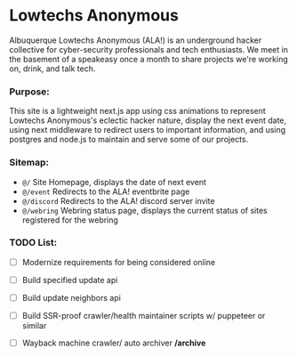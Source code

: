 # Lowtechs Anonymous

Albuquerque Lowtechs Anonymous (ALA!) is an underground hacker collective for cyber-security professionals and tech enthusiasts. We meet in the basement of a speakeasy once a month to share projects we're working on, drink, and talk tech. 

### Purpose:

This site is a lightweight next.js app using css animations to represent Lowtechs Anonymous's eclectic hacker nature, display the next event date, using next middleware to redirect users to important information, and using postgres and node.js to maintain and serve some of our projects.

### Sitemap: 

- `@/` Site Homepage, displays the date of next event
- `@/event` Redirects to the ALA! eventbrite page
- `@/discord` Redirects to the ALA! discord server invite
- `@/webring` Webring status page, displays the current status of sites registered for the webring


### TODO List: 
- [ ] Modernize requirements for being considered online
- [ ] Build specified update api
- [ ] Build update neighbors api
- [ ] Build SSR-proof crawler/health maintainer scripts w/ puppeteer or similar
- [ ] Wayback machine crawler/ auto archiver **/archive**

